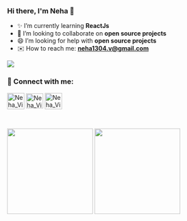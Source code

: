 <!-- <p align="center">
<img src="https://user-images.githubusercontent.com/62741672/147873001-ecb26665-ac34-4337-9541-db8e273ff9eb.png" alt="my banner">
</p>
 -->
### Hi there, I'm Neha 👋




- ✨ I’m currently learning **ReactJs**
- 👯 I’m looking to collaborate on **open source projects**
- 😄 I’m looking for help with **open source projects**
- ✉️ How to reach me: **neha1304.v@gmail.com**

![](https://komarev.com/ghpvc/?username=neha1304&style=flat)
### 🤝 Connect with me:


<a href="https://www.linkedin.com/in/neha-vishwakarma-b7147a1a7/" target="blank" ><img align="center" src="https://cdn-icons.flaticon.com/png/512/3128/premium/3128329.png?token=exp=1642827693~hmac=87950aa1b90a6162bb476dd1ac7089cc" alt="Neha_Vishwakarma | LinkedIn" height="38" width="40" /></a>
<a href="https://twitter.com/Neha_vishw" target="blank"><img align="center" src="https://cdn-icons-png.flaticon.com/512/733/733579.png" alt="Neha_Vishwakarma | Twitter" height="35" width="40" /></a>
<a href="https://www.instagram.com/_.nehahahaha_/" target="blank" ><img align="center" src="https://cdn-icons-png.flaticon.com/512/1384/1384063.png" alt="Neha_Vishwakarma | Instagram" height="38" width="40" /></a>

<br/>


<p align="left">
<img height="200em" src="https://github-readme-stats.vercel.app/api?username=neha1304&count_private=true&show_icons=true&theme=tokyonight&hide_border=true&custom_title=Neha's%20%Github%20%Stats" align = "center"/>
<img height="200em" src="https://github-readme-stats.vercel.app/api/top-langs/?username=neha1304&layout=compact&theme=tokyonight&hide_border=true&langs_count=10" align = "center"/>
</p>

